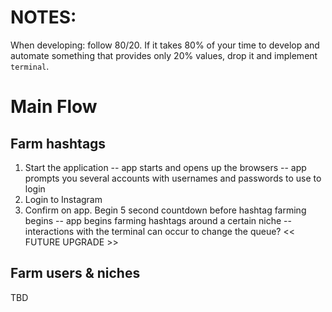 # NOTES:

When developing: follow 80/20. If it takes 80% of your time to develop and automate something that provides only 20% values, drop it and implement `terminal`.

# Main Flow

## Farm hashtags

1. Start the application
-- app starts and opens up the browsers
-- app prompts you several accounts with usernames and passwords to use to login
2. Login to Instagram
3. Confirm on app. Begin 5 second countdown before hashtag farming begins
-- app begins farming hashtags around a certain niche
-- interactions with the terminal can occur to change the queue? << FUTURE UPGRADE >>

## Farm users & niches

TBD